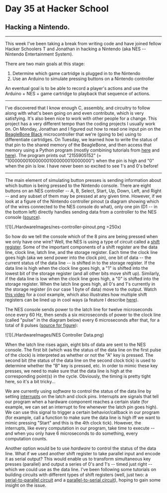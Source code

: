 # Day 35 at Hacker School
## Hacking a Nintendo.

--------

This week I've been taking a break from writing code and have joined fellow Hacker Schoolers T and Jonathan in hacking a Nintendo (aka NES -- Nintendo Entertainment System). 

There are two main goals at this stage:  
  
1.  Determine which game cartridge is plugged in to the Nintendo
2.  Use an Arduino to simulate pressing buttons on a Nintendo controller

An eventual goal is to be able to record a player's actions and use the Arduino + NES + game cartridge to playback that sequence of actions.

--------

I've discovered that I know enough C, assembly, and circuitry to follow along with what's been going on and even contribute, which is very satisfying. It's also been nice to work with other people for a change. This project has a very different tempo than the coding projects I usually work on. On Monday, Jonathan and I figured out how to read one input pin on the [BeagleBone Black](http://beagleboard.org/black) microcontroller that we're (going to be) using to differentiate cartridges. On Tuesday, we learned how to write the status of that pin to the shared memory of the BeagleBone, and then access that memory using a Python program (mostly combining tutorials from [here](https://github.com/dresco/pru_examples) and [here](https://bitbucket.org/intelligentagent/pypruss)). The program prints out "2155905152" (= "10000000100000001000000010000000") when the pin is high and "0" when the pin is low. I have never been so excited to see 1's and 0's before!

--------

The main element of simulating button presses is sending information about which button is being pressed to the Nintendo console. There are eight buttons on an NES controller -- A, B, Select, Start, Up, Down, Left, and Right -- and any subset of them may be pressed at any given time. However, if we look at a figure of the Nintendo controller pinout (a diagram showing which of the wires connected to the NES console do what), only one pin (D1 -- in the bottom left) directly handles sending data from a controller to the NES console ([source](http://psmay.com/wp-content/uploads/2011/10/nes-controller-pinout.png)). 

![1](./HardwareImages/nes-controller-pinout.png =250x)

So how do we tell the console which of the 8 pins are being pressed when we only have one wire? Well, the NES is using a type of circuit called a [shift register](http://en.wikipedia.org/wiki/Shift_register). Some of the important components of a shift register are the data line, clock line, latch line, and the storage register. Each time the clock line goes high (aka we send power into the clock pin), one bit of data -- the current status of the data line -- is shifted in to the storage register. If the data line is high when the clock line goes high, a "1" is shifted into the lowest bit of the storage register (and all other bits move shift up). Similarly, if the data line is low when the clock line goes high, a "0" is shifted into the storage register. When the latch line goes high, all 0's and 1's currently in the storage register (in our case 1 byte of data) move to the output. Watch [this video](https://www.youtube.com/watch?v=6fVbJbNPrEU) for a cool example, which also illustrates how multiple shift registers can be lined up in cool ways (a feature I describe [here](https://github.com/sophiadavis/Blog/blob/master/Day%20004%20--%20More%20Assembly.md)).  

The NES console sends power to the latch line for twelve microseconds once every 60 Hz, then sends a six microseconds of power to the clock line (called "pulse" in the diagram below) every 6 microseconds after that, for a total of 8 pulses ([source for figure](http://www.mit.edu/~tarvizo/nes-controller.html)):  

![1](./HardwareImages/NES Controller Data.png)  

When the latch line rises again, eight bits of data are sent to the NES console. The first bit (which was the status of the data line on the first pulse of the clock) is interpreted as whether or not the "A" key is pressed. The second bit (the status of the data line on the second clock tick) is used to determine whether the "B" key is pressed, etc. In order to mimic these key presses, we need to make sure that the data line is high at the corresponding point(s) in the cycle. Obviously, the timing is pretty tight here, so it's a bit tricky... 

We are currently using *software* to control the status of the data line by setting [interrupts](http://en.wikipedia.org/wiki/Interrupt) on the latch and clock pins. Interrupts are signals that tell our program when a hardware component reaches a certain state (for example, we can set an interrupt to fire whenever the latch pin goes high). We can use this signal to trigger a certain behavior/callback in our program (for example, call a function to make sure the data line is high iff we want to mimic pressing "Start" and this is the 4th clock tick). However, the interrupts, like every computation in our program, take time to execute -- and when you only have 6 microseconds to do something, every computation counts. 

Another option would be to use *hardware* to control the status of the data line. What if we used another shift register to take parallel input and encode it as serial output? This would enable us to transform simultaneous key presses (parallel) and output a series of 0's and 1's -- timed just right -- which we could use as the data line. I've been following some tutorials on building circuits with different types of shift registers (well, just two: a [serial-to-parallel circuit](https://www.youtube.com/watch?v=oB_pz18AinI) and a [parallel-to-serial circuit](http://www.arduino.cc/en/Tutorial/ShiftIn)), hoping to gain some insight on the issue.

